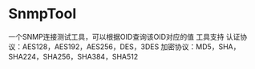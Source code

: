 # SnmpTool

一个SNMP连接测试工具，可以根据OID查询该OID对应的值
工具支持
认证协议：AES128，AES192，AES256，DES，3DES
加密协议：MD5，SHA，SHA224，SHA256，SHA384，SHA512








